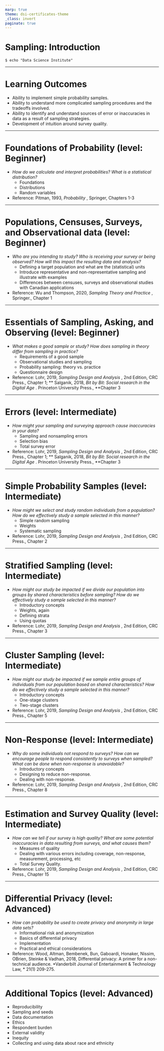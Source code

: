 ```yaml
---
marp: true
theme: dsi-certificates-theme
_class: invert
paginate: true
---
```


# Sampling: Introduction

```code
$ echo "Data Science Institute"
```
---

# Learning Outcomes

- Ability to implement simple probability samples.
- Ability to understand more complicated sampling procedures and the tradeoffs involved.
- Ability to identify and understand sources of error or inaccuracies in data as a result of sampling strategies.
- Development of intuition around survey quality.

---

# Foundations of Probability (level: Beginner)

- *How do we calculate and interpret probabilities? What is a statistical distribution?*
  - Foundations
  - Distributions
  - Random variables
- Reference: Pitman, 1993, *Probability* , Springer, Chapters 1-3

---

# Populations, Censuses, Surveys, and Observational data (level: Beginner)

- *Who are you intending to study? Who is receiving your survey or being observed? How will this impact the resulting data and analysis?*
  - Defining a target population and what are the (statistical) units
  - Introduce representative and non-representative sampling and illustrate with examples
  - Differences between censuses, surveys and observational studies with Canadian applications
- Reference: Wu and Thompson, 2020, *Sampling Theory and Practice* , Springer., Chapter 1

---

# Essentials of Sampling, Asking, and Observing (level: Beginner)

- *What makes a good sample or study? How does sampling in theory differ from sampling in practice?*
  - Requirements of a good sample
  - Observational studies and sampling
  - Probability sampling: theory vs. practice
  - Questionnaire design
- Reference: Lohr, 2019, *Sampling Design and Analysis* , 2nd Edition, CRC Press., Chapter 1; ** Salganik, 2018, *Bit by Bit: Social research in the Digital Age* . Princeton University Press., **Chapter 3

---

# Errors (level: Intermediate)

- *How might your sampling and surveying approach cause inaccuracies in your data?*
  - Sampling and nonsampling errors
  - Selection bias
  - Total survey error
- Reference: Lohr, 2019, *Sampling Design and Analysis* , 2nd Edition, CRC Press., Chapter 1; ** Salganik, 2018, *Bit by Bit: Social research in the Digital Age* . Princeton University Press., **Chapter 3

---

# Simple Probability Samples (level: Intermediate)

- *How might we select and study random individuals from a population? How do we effectively study a sample selected in this manner?*
  - Simple random sampling
  - Weights
  - Systematic sampling
- Reference: Lohr, 2019, *Sampling Design and Analysis* , 2nd Edition, CRC Press., Chapter 2

---

# Stratified Sampling (level: Intermediate)

- *How might our study be impacted if we divide our population into groups by shared characteristics before sampling? How do we effectively study a sample selected in this manner?*
  - Introductory concepts
  - Weights, again
  - Defining strata
  - Using quotas
- Reference: Lohr, 2019, *Sampling Design and Analysis* , 2nd Edition, CRC Press., Chapter 3

---

# Cluster Sampling (level: Intermediate)

- *How might our study be impacted if we sample entire groups of individuals from our population based on shared characteristics? How do we effectively study a sample selected in this manner?*
  - Introductory concepts
  - One-stage clusters
  - Two-stage clusters
- Reference: Lohr, 2019, *Sampling Design and Analysis* , 2nd Edition, CRC Press., Chapter 5

---

# Non-Response (level: Intermediate)

- *Why do some individuals not respond to surveys? How can we encourage people to respond consistently to surveys when sampled? What can be done when non-response is unavoidable?*
  - Introductory concepts
  - Designing to reduce non-response.
  - Dealing with non-response.
- Reference: Lohr, 2019, *Sampling Design and Analysis* , 2nd Edition, CRC Press., Chapter 8

---

# Estimation and Survey Quality (level: Intermediate)

- *How can we tell if our survey is high quality? What are some potential inaccuracies in data resulting from surveys, and what causes them?*
  - Measures of quality
  - Dealing with various errors including coverage, non-response, measurement, processing, etc
  - Total Survey Quality.
- Reference: Lohr, 2019, *Sampling Design and Analysis* , 2nd Edition, CRC Press., Chapter 15

---

# Differential Privacy (level: Advanced)

- *How can probability be used to create privacy and anonymity in large data sets?*
  - Informational risk and anonymization
  - Basics of differential privacy
  - Implementation
  - Practical and ethical considerations
- Reference: Wood, Altman, Bembenek, Bun, Gaboardi, Honaker, Nissim, OBrien, Steinke & Vadhan, 2018, Differential privacy: A primer for a non-technical audience. *Vanderbilt Journal of Entertainment & Technology Law, * 21(1) 209-275.

---

# Additional Topics (level: Advanced)

- Reproducibility
- Sampling and seeds
- Data documentation
- Ethics
- Respondent burden
- External validity
- Inequity
- Collecting and using data about race and ethnicity

